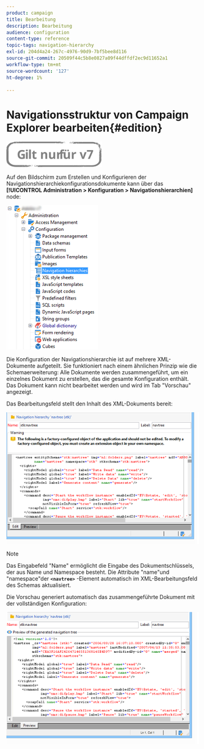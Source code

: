 ```yaml
---
product: campaign
title: Bearbeitung
description: Bearbeitung
audience: configuration
content-type: reference
topic-tags: navigation-hierarchy
exl-id: 204d4a24-267c-4976-90d9-7bf5bee8d116
source-git-commit: 20509f44c5b8e0827a09f44dffdf2ec9d11652a1
workflow-type: tm+mt
source-wordcount: '127'
ht-degree: 1%

---
```


# Navigationsstruktur von Campaign Explorer bearbeiten{#edition}

![](../../assets/v7-only.svg)

Auf den Bildschirm zum Erstellen und Konfigurieren der Navigationshierarchiekonfigurationsdokumente kann über das **[!UICONTROL Administration > Konfiguration > Navigationshierarchien]** node:

![](assets/d_ncs_integration_navigation_arbo.png)

Die Konfiguration der Navigationshierarchie ist auf mehrere XML-Dokumente aufgeteilt. Sie funktioniert nach einem ähnlichen Prinzip wie die Schemaerweiterung: Alle Dokumente werden zusammengeführt, um ein einzelnes Dokument zu erstellen, das die gesamte Konfiguration enthält. Das Dokument kann nicht bearbeitet werden und wird im Tab &quot;Vorschau&quot; angezeigt.

Das Bearbeitungsfeld stellt den Inhalt des XML-Dokuments bereit:

![](assets/d_ncs_integration_navigation_edit.png)

>[!NOTE]
>
>Das Eingabefeld &quot;Name&quot; ermöglicht die Eingabe des Dokumentschlüssels, der aus Name und Namespace besteht. Die Attribute &quot;name&quot;und &quot;namespace&quot;der **`<navtree>`** -Element automatisch im XML-Bearbeitungsfeld des Schemas aktualisiert.

Die Vorschau generiert automatisch das zusammengeführte Dokument mit der vollständigen Konfiguration:

![](assets/d_ncs_integration_navigation_preview.png)
